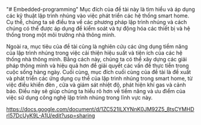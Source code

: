 "# Embedded-programming" 
Mục đích của đề tài này là tìm hiểu và áp dụng các kỹ thuật lập trình nhúng vào việc phát triển các hệ thống smart home. Cụ thể, chúng ta sẽ điều tra về các phương pháp lập trình nhúng và cách chúng có thể được áp dụng để kiểm soát và tự động hóa các thiết bị và hệ thống trong một môi trường nhà thông minh.

Ngoài ra, mục tiêu của đề tài cũng là nghiên cứu các ứng dụng tiềm năng của lập trình nhúng trong việc cải thiện hiệu suất và tiện ích của các hệ thống nhà thông minh. Bằng cách này, chúng ta có thể xây dựng các giải pháp thông minh và hiệu quả hơn để giải quyết các vấn đề thực tiễn trong cuộc sống hàng ngày.
Cuối cùng, mục đích cuối cùng của đề tài là đề xuất và phát triển các ứng dụng cụ thể của lập trình nhúng trong smart home, từ việc điều khiển đèn , cửa và giám sát nhiệt độ, phát hiện khí gas và cảnh báo. Điều này sẽ giúp chúng ta hiểu rõ hơn về tiềm năng và ưu điểm của việc sử dụng công nghệ lập trình nhúng trong lĩnh vực này.



https://docs.google.com/document/d/1ZC521ILXYNnK0JM92Z5_8tsCYMHDrl57DcUyK9L-A1U/edit?usp=sharing
